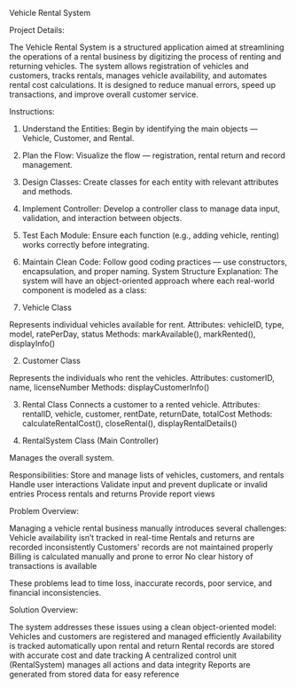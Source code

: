  Vehicle Rental System

Project Details:

The Vehicle Rental System is a structured application aimed at streamlining the operations of a rental business by digitizing the process of renting and returning vehicles. The system allows registration of vehicles and customers, tracks rentals, manages vehicle availability, and automates rental cost calculations. It is designed to reduce manual errors, speed up transactions, and improve overall customer service.

Instructions:

1. Understand the Entities: Begin by identifying the main objects — Vehicle, Customer, and Rental.
2. Plan the Flow: Visualize the flow — registration, rental  return and  record management.

3. Design Classes: Create classes for each entity with relevant attributes and methods.

4. Implement Controller: Develop a controller class to manage data input, validation, and interaction between objects.
5. Test Each Module: Ensure each function (e.g., adding vehicle, renting) works correctly before integrating.
6. Maintain Clean Code: Follow good coding practices — use constructors, encapsulation, and proper naming.
System Structure Explanation:
The system will have an object-oriented approach where each real-world component is modeled as a class:

1. Vehicle Class

Represents individual vehicles available for rent.
Attributes:
vehicleID, type, model, ratePerDay, status
Methods:
markAvailable(), markRented(), displayInfo()


2. Customer Class

Represents the individuals who rent the vehicles.
Attributes:
customerID, name, licenseNumber
Methods:
displayCustomerInfo()


3. Rental Class
Connects a customer to a rented vehicle.
Attributes:
rentalID, vehicle, customer, rentDate, returnDate, totalCost
Methods:
calculateRentalCost(), closeRental(), displayRentalDetails()


4. RentalSystem Class (Main Controller)

Manages the overall system.

Responsibilities:
Store and manage lists of vehicles, customers, and rentals
Handle user interactions
Validate input and prevent duplicate or invalid entries
Process rentals and returns
Provide report views


Problem Overview:

Managing a vehicle rental business manually introduces several challenges:
Vehicle availability isn’t tracked in real-time
Rentals and returns are recorded inconsistently
Customers' records are not maintained properly
Billing is calculated manually and prone to error
No clear history of transactions is available


These problems lead to time loss, inaccurate records, poor service, and financial inconsistencies.

Solution Overview:

The system addresses these issues using a clean object-oriented model:
Vehicles and customers are registered and managed efficiently
Availability is tracked automatically upon rental and return
Rental records are stored with accurate cost and date tracking
A centralized control unit (RentalSystem) manages all actions and data integrity
Reports are generated from stored data for easy reference
